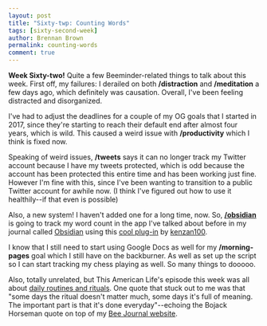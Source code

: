```yaml
---
layout: post
title: "Sixty-twp: Counting Words"
tags: [sixty-second-week]
author: Brennan Brown
permalink: counting-words
comment: true
---
```


**Week Sixty-two!** Quite a few Beeminder-related things to talk about this week. First off, my failures: I derailed on both **/distraction** and **/meditation** a few days ago, which definitely was causation. Overall, I've been feeling distracted and disorganized.

I've had to adjust the deadlines for a couple of my OG goals that I started in 2017, since they're starting to reach their default end after almost four years, which is wild. This caused a weird issue with **/productivity** which I think is fixed now.

Speaking of weird issues, **/tweets** says it can no longer track my Twitter account because I have my tweets protected, which is odd because the account has been protected this entire time and has been working just fine. However I'm fine with this, since I've been wanting to transition to a public Twitter account for awhile now. (I think I've figured out how to use it healthily--if that even is possible)

Also, a new system! I haven't added one for a long time, now. So, [**/obsidian**](https://beeminder.com/brennanbrown/obsidian) is going to track my word count in the app I've talked about before in my journal called [Obsidian](https://obsidian.md) using this [cool plug-in](https://github.com/kenzan100/beeminder-obsidian-word-count) by [kenzan100](https://github.com/kenzan100).

I know that I still need to start using Google Docs as well for my **/morning-pages** goal which I still have on the backburner. As well as set up the script so I can start tracking my chess playing as well. So many things to dooooo. 

Also, totally unrelated, but This American Life's episode this week was all about [daily routines and rituals](https://www.thisamericanlife.org/737/the-daily). One quote that stuck out to me was that "some days the ritual doesn't matter much, some days it's full of meaning. The important part is that it's done everyday"--echoing the Bojack Horseman quote on top of my [Bee Journal website](https://journal.kim).
